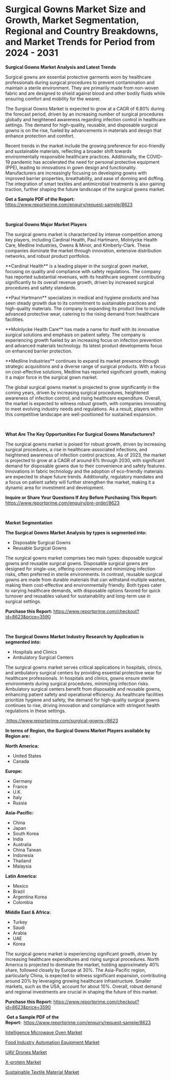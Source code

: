 <p><h1>Surgical Gowns Market Size and Growth, Market Segmentation, Regional and Country Breakdowns, and Market Trends for Period from 2024 -  2031</h1></p><p><strong>Surgical Gowns Market Analysis and Latest Trends</strong></p>
<p><p>Surgical gowns are essential protective garments worn by healthcare professionals during surgical procedures to prevent contamination and maintain a sterile environment. They are primarily made from non-woven fabric and are designed to shield against blood and other bodily fluids while ensuring comfort and mobility for the wearer.</p><p>The Surgical Gowns Market is expected to grow at a CAGR of 6.80% during the forecast period, driven by an increasing number of surgical procedures globally and heightened awareness regarding infection control in healthcare settings. The demand for high-quality, reusable, and disposable surgical gowns is on the rise, fueled by advancements in materials and design that enhance protection and comfort.</p><p>Recent trends in the market include the growing preference for eco-friendly and sustainable materials, reflecting a broader shift towards environmentally responsible healthcare practices. Additionally, the COVID-19 pandemic has accelerated the need for personal protective equipment (PPE), leading to innovations in gown design and functionality. Manufacturers are increasingly focusing on developing gowns with improved barrier properties, breathability, and ease of donning and doffing. The integration of smart textiles and antimicrobial treatments is also gaining traction, further shaping the future landscape of the surgical gowns market.</p></p>
<p><strong>Get a Sample PDF of the Report:&nbsp;</strong> <a href="https://www.reportprime.com/enquiry/request-sample/8623">https://www.reportprime.com/enquiry/request-sample/8623</a></p>
<p>&nbsp;</p>
<p><strong>Surgical Gowns Major Market Players</strong></p>
<p><p>The surgical gowns market is characterized by intense competition among key players, including Cardinal Health, Paul Hartmann, Molnlycke Health Care, Medline Industries, Owens & Minor, and Kimberly-Clark. These companies dominate the market through innovation, extensive distribution networks, and robust product portfolios.</p><p>**Cardinal Health** is a leading player in the surgical gown market, focusing on quality and compliance with safety regulations. The company has reported substantial revenues, with its healthcare segment contributing significantly to its overall revenue growth, driven by increased surgical procedures and safety standards.</p><p>**Paul Hartmann** specializes in medical and hygiene products and has seen steady growth due to its commitment to sustainable practices and high-quality materials. The company is expanding its product line to include advanced protective wear, catering to the rising demand from healthcare facilities.</p><p>**Molnlycke Health Care** has made a name for itself with its innovative surgical solutions and emphasis on patient safety. The company is experiencing growth fueled by an increasing focus on infection prevention and advanced materials technology. Its latest product developments focus on enhanced barrier protection.</p><p>**Medline Industries** continues to expand its market presence through strategic acquisitions and a diverse range of surgical products. With a focus on cost-effective solutions, Medline has reported significant growth, making it a major force in the surgical gown market.</p><p>The global surgical gowns market is projected to grow significantly in the coming years, driven by increasing surgical procedures, heightened awareness of infection control, and rising healthcare expenditure. Overall, the market is expected to witness robust growth, with companies innovating to meet evolving industry needs and regulations. As a result, players within this competitive landscape are well-positioned for sustained expansion.</p></p>
<p>&nbsp;</p>
<p><strong>What Are The Key Opportunities For Surgical Gowns Manufacturers?</strong></p>
<p><p>The surgical gowns market is poised for robust growth, driven by increasing surgical procedures, a rise in healthcare-associated infections, and heightened awareness of infection control practices. As of 2023, the market is projected to grow at a CAGR of around 6% through 2030, with significant demand for disposable gowns due to their convenience and safety features. Innovations in fabric technology and the adoption of eco-friendly materials are expected to shape future trends. Additionally, regulatory mandates and a focus on patient safety will further strengthen the market, making it a dynamic area for investment and development.</p></p>
<p><strong>Inquire or Share Your Questions If Any Before Purchasing This Report:</strong> <a href="https://www.reportprime.com/enquiry/pre-order/8623">https://www.reportprime.com/enquiry/pre-order/8623</a></p>
<p>&nbsp;</p>
<p><strong>Market Segmentation</strong></p>
<p><strong>The Surgical Gowns Market Analysis by types is segmented into:</strong></p>
<p><ul><li>Disposable Surgical Gowns</li><li>Reusable Surgical Gowns</li></ul></p>
<p><p>The surgical gowns market comprises two main types: disposable surgical gowns and reusable surgical gowns. Disposable surgical gowns are designed for single-use, offering convenience and minimizing infection risks, often preferred in sterile environments. In contrast, reusable surgical gowns are made from durable materials that can withstand multiple washes, making them cost-effective and environmentally friendly. Both types cater to varying healthcare demands, with disposable options favored for quick turnover and reusables valued for sustainability and long-term use in surgical settings.</p></p>
<p><strong>Purchase this Report:&nbsp;</strong><a href="https://www.reportprime.com/checkout?id=8623&price=3590">https://www.reportprime.com/checkout?id=8623&price=3590</a></p>
<p>&nbsp;</p>
<p><strong>The Surgical Gowns Market Industry Research by Application is segmented into:</strong></p>
<p><ul><li>Hospitals and Clinics</li><li>Ambulatory Surgical Centers</li></ul></p>
<p><p>The surgical gowns market serves critical applications in hospitals, clinics, and ambulatory surgical centers by providing essential protective wear for healthcare professionals. In hospitals and clinics, gowns ensure sterile environments during surgical procedures, minimizing infection risks. Ambulatory surgical centers benefit from disposable and reusable gowns, enhancing patient safety and operational efficiency. As healthcare facilities prioritize hygiene and safety, the demand for high-quality surgical gowns continues to rise, driving innovation and compliance with stringent health regulations in these settings.</p></p>
<p><a href="https://www.reportprime.com/surgical-gowns-r8623">&nbsp;https://www.reportprime.com/surgical-gowns-r8623</a></p>
<p><strong>In terms of Region, the Surgical Gowns Market Players available by Region are:</strong></p>
<p>
    <p> <strong> North America: </strong>
        <ul>
            <li>United States</li>
            <li>Canada</li>
        </ul>
        </p> 
    <p> <strong> Europe: </strong>
        <ul>
            <li>Germany</li>
            <li>France</li>
            <li>U.K.</li>
            <li>Italy</li>
            <li>Russia</li>
        </ul>
        </p> 
    <p> <strong> Asia-Pacific: </strong>
        <ul>
            <li>China</li>
            <li>Japan</li>
            <li>South Korea</li>
            <li>India</li>
            <li>Australia</li>
            <li>China Taiwan</li>
            <li>Indonesia</li>
            <li>Thailand</li>
            <li>Malaysia</li>
        </ul>
        </p> 
    <p> <strong> Latin America: </strong>
        <ul>
            <li>Mexico</li>
            <li>Brazil</li>
            <li>Argentina Korea</li>
            <li>Colombia</li>
        </ul>
        </p> 
    <p> <strong> Middle East & Africa: </strong>
        <ul>
            <li>Turkey</li>
            <li>Saudi</li>
            <li>Arabia</li>
            <li>UAE</li>
            <li>Korea</li>
        </ul>
    </p>
    </p>
<p><p>The surgical gowns market is experiencing significant growth, driven by increasing healthcare expenditures and rising surgical procedures. North America is projected to dominate the market, holding approximately 40% share, followed closely by Europe at 30%. The Asia-Pacific region, particularly China, is expected to witness significant expansion, contributing around 20% by leveraging growing healthcare infrastructure. Smaller markets, such as the USA, account for about 10%. Overall, robust demand and regional investments are crucial in shaping the future of this market.</p></p>
<p><strong>Purchase this Report: </strong><a href="https://www.reportprime.com/checkout?id=8623&price=3590">https://www.reportprime.com/checkout?id=8623&price=3590</a></p>
<p>&nbsp;<strong>Get a Sample PDF of the Report:&nbsp;&nbsp;</strong><a href="https://www.reportprime.com/enquiry/request-sample/8623">https://www.reportprime.com/enquiry/request-sample/8623</a></p>
<p><strong></strong></p>
<p><p><a href="https://issuu.com/reportprime-2/docs/intelligence-microwave-oven-market-_fcf9c936647b26">Intelligence Microwave Oven Market</a></p><p><a href="https://medium.com/@laurenfernandez78/the-food-industry-automation-equipment-market-prioritizes-cost-control-and-efficiency-enhancement-d4e1c80622f6">Food Industry Automation Equipment Market</a></p><p><a href="https://www.linkedin.com/pulse/strategic-market-insights-global-uav-drones-2024-2031-5z3ue?trackingId=ju%2F7F2RsSt6UBu7o2laqxQ%3D%3D">UAV Drones Market</a></p><p><a href="https://medium.com/@laurenfernandez78/the-market-for-x-protein-market-is-examined-in-this-report-along-with-the-factors-that-are-099f7a8609f5">X-protein Market</a></p><p><a href="https://issuu.com/reportprime-2/docs/sustainable-textile-material-market_688a954f44fea3">Sustainable Textile Material Market</a></p></p>